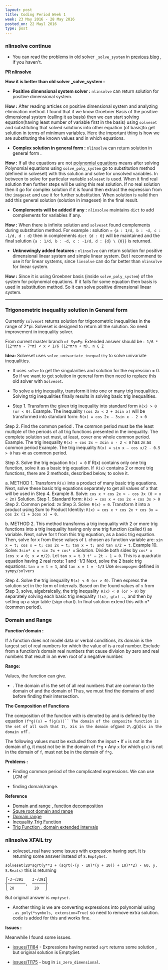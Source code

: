 ```yaml
---
layout: post
title: Coding Period Week 1
week: 23 May 2016 - 28 May 2016
posted_on: 22 Mayl 2016
type: post
---
```

### nlinsolve continue

* You can read the problems in old solver `_solve_system` in [previous blog](http://shekharrajak.github.io/Community-Bonding-Period/) , if you haven't.

**PR [nlinsolve](https://github.com/sympy/sympy/pull/11111)**

**How it is better than old solver _solve_system :**

* **Positive dimensional system solver :** `nlinsolve` can return solution for positive dimensional system.

**How :** After reading articles on positive dimensional system and analyzing elimination method. I found that if we know Groebner Basis of the positive dimensional system (calling it as basis) then we can start solving equation(having least number of variable first in the basis) using `solveset` and substituting that solved solutions into other equation (of basis)to get solution in terms of minimum variables.
Here the important thing is how we are substituting the known values and in which equations.

* **Complex solution in general form :** `nlinsolve` can return solution in general form .

**How :** If all the equations are not [polynomial equations](http://www.mathwarehouse.com/algebra/polynomial/polynomial-equation.php) means after solving Polynomial equations using `solve_poly_system` go to substitution method (defined in solveset) with this solution and solve for unsolved variables. In between to solve for particular variable `solveset` is used. When it find real solution then further steps will be using this real solution. If no real solution then it go for complex solution if it is found then extract the expression from the `imageset` and use it for further substitution. When solution is valid then add this general solution (solution in imageset) in the final result.

* **Complements will be added if any :** `nlinsolve` maintains `dict` to add complements for variables if any.

**How :** When there is infinite solution and `solveset` found complements during substitution method.
For example : solution = `{a : 1/d, b : -d, c : -1/d, d : d}` then in complements `dict {d : 0}` will be maintained and the final solution `{a : 1/d, b : -d, c : -1/d, d : {d} \ {0}}` is returned.

* **Unknowingly added features :** `nlinsolve` can return solution for positive dimensional linear system and simple linear system. But I recommend to use it for linear systems, since `linsolve` can do far better than `nlinsolve` for linear system.

**How :** Since it is using Groebner basis (inside `solve_poly_system`) of the system for polynomial equations. If it fails for some equation then basis is used in substitution method. So it can solve positive dimensional linear system.

----------------------------------------------------------------------

### Trigonometric inequality solution in General form

Currently `solveset` returns solution for trigonometric inequalities in the range of 2*pi. Solveset is designed to return all the solution. So need improvement in inequality solver.

From current master branch `of SymPy`:
Extended answer should be :` 1/6 *(12*π*n - 7*π) < x < 1/6 (12*π*n + π), n ∈ Z`

**Idea:**
Solveset uses `solve_univariate_inequality` to solve univariate inequalities.

* It uses `solve` to get the singularities and solution for the expression = 0\. So if we want to get solution in general form then need to replace this old solver with `Solveset`.

* To solve a trig inequality, transform it into one or many trig inequalities. Solving trig inequalities finally results in solving basic trig inequalities.

* Step 1\. Transform the given trig inequality into standard form `R(x) > 0 (or < 0)`.
Example. The inequality `(cos 2x < 2 + 3sin x)` will be transformed into standard form:
`R(x) = cos 2x – 3sin x - 2 < 0`

Step 2\. Find the common period . The common period must be the least multiple of the periods of all trig functions presented in the inequality. The complete solution set must, at least, cover one whole common period.
Example. The trig inequality `R(x) = cos 2x – 3sin x - 2 < 0` has `2π` as common period
Example. The trig inequality `R(x) = sin x – cos x/2 - 0.5 > 0` has `4π` as common period.

Step 3\. Solve the trig equation `R(x) = 0` If R(x) contains only one trig function, solve it as a basic trig equation.
If` R(x)` contains 2 or more trig functions, there are 2 methods, described below, to solve it.

a. METHOD 1\. Transform `R(x)` into a product of many basic trig equations. Next, solve these basic trig equations separately to get all values of x that will be used in Step 4.
Example 8\. Solve: `cos x + cos 2x > - cos 3x (0 < x < 2π)`
Solution. Step 1\. Standard form: `R(x) = cos x + cos 2x + cos 3x > 0`
Step 2\. Common period: `2π`
Step 3\. Solve` R(x) = 0`\. Transform it into a product using Sum to Product Identity:
`R(x) = cos x + cos 2x + cos 3x = cos 2x (1 + 2cos x) = 0.`

b. METHOD 2\. This method transforms a trig inequality with 2 or more trig functions into a trig inequality having only one trig function (called t) as variable. Next, solve for t from this trig equation, as a basic trig equation. Then, solve for x from these values of t.
chosen as function variable are: `sin x = t; cos x = t; cos 2x = t; tan x = t; and tan x/2 = t`.
Example 10\. Solve: `3sin² x = sin 2x + cos² x`
Solution. Divide both sides by `cos² x (cos x ≠ 0; x ≠ π/2)`. Let `tan x = t`.
`3 t² – 2t - 1 = 0`\. This is a quadratic equation having 2 real roots: 1 and -1/3
Next, solve the 2 basic trig equations: `tan x = t = 1`, and `tan x = t = -1/3`
Use `decompogen` defined in `sympy/solvers`

Step 4\. Solve the trig inequality `R(x) < 0 (or > 0)`. Then express the solution set in the form of intervals. Based on the found values of `x` from Step 3, solve, algebraically, the trig inequality` R(x) < 0 (or > 0)` by separately solving each basic trig inequality `f(x), g(x) .`., and then by setting up a sign table (sign chart). In final solution extend this with n*(common period).

### Domain and Range

**Function'domain :**

If a function does not model data or verbal conditions, its domain is the largest set of real numbers for which the value of is a real number. Exclude from a function’s domain real numbers that cause division by zero and real numbers that result in an even root of a negative number.

**Range:**

Values, the function can give.

* . The domain of is the set of all real numbers that are common to the domain of and the domain of Thus, we must find the domains of and before finding their intersection.

**The Composition of Functions**

The composition of the function with is denoted by and is defined by the equation
`(f*g)(x) = f(g(x))``
The domain of the composite function is the set of all such that
1\. `x` is in the domain of `g` and
2\. `g(x)` is in the domain of `f`.

The following values must be excluded from the input
• If `x` is not in the domain of g, it must not be in the domain of `f*g`
• Any `x` for which `g(x)` is not in the domain of `f`, must not be in the domain of `f*g`.

**Problems :**

* Finding common period of the complicated expressions. We can use LCM of

* finding domain/range.

**Reference**

* [Domain and range , function decomposition](http://miamibeachhigh.schoolwires.com/cms/lib07/FL01000126/Centricity/Domain/261/Ch1_Section7.pdf)
* [Squre root domain and range](http://web.fscj.edu/Lyn.Noble/mac1105/Wrksht/DomainRange.pdf)
* [Domain range](http://web.fscj.edu/Lyn.Noble/mac1105/Wrksht/DomainRange.pdf)
* [Inequality Trig Function](http://api.ning.com/files/n7ZUxQJY0YvfdRhhyH9DefMJ7cW08TWE8*egZvne-ZkVLkiWu1DzglvTH-7oM7zryLg7OSdRWmrEpVOlUHVHLLWtWkPhF11w/SOLVINGTRIGONOMETRICINEQUALITIESMETHODSANDSTEPS.pdf)
* [Trig Function , domain extended intervals](http://www.shsu.edu/kws006/Precalculus/4.9_Pythagorean_Identities_files/S%26Z%2010.7.pdf)

### nlinsolve XFAIL try

* solveset_real have some issues with expression having sqrt. It is returning some answer instead of `S.EmptySet`.

`solveset(20*sqrt(y**2 + (sqrt(-(y - 10)*(y + 10)) + 10)**2) - 60, y, S.Reals)`
this is returning

```
⎧-3⋅√391    3⋅√391⎫
⎨────────,  ──────⎬
⎩ 20         20   ⎭
```

But original answer is `emptyset`.

* Another thing is we are converting expressions into polynomial using `.as_poly(*symbols, extension=True)` so need to remove extra solution. code is added for this and works fine.

**Issues :**

 Meanwhile I found some issues.

* [issues/11184](https://github.com/sympy/sympy/issues/11184) - Expressions having nested `sqrt` returns some solution
, but original solution is EmptySet.

* [issues/11175](https://github.com/sympy/sympy/issues/11175) - bug in `is_zero_dimensional`.
